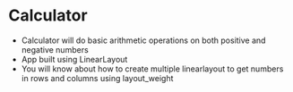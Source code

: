 # Calculator

- Calculator will do basic arithmetic operations on both positive and negative numbers
- App built using LinearLayout
- You will know about how to create multiple linearlayout to get numbers in rows and columns using layout_weight

